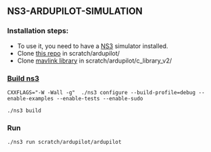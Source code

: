 ## NS3-ARDUPILOT-SIMULATION


### Installation steps:
- To use it, you need to have a [NS3](https://www.nsnam.org/) simulator installed.
- Clone [this repo](https://github.com/furkan-guvenc/ns3-ardupilot-simulation) in scratch/ardupilot/
- Clone [mavlink library](https://github.com/mavlink/c_library_v2) in scratch/ardupilot/c_library_v2/

### [Build ns3](https://www.nsnam.org/docs/release/3.36/tutorial/html/getting-started.html)
```shell
CXXFLAGS="-W -Wall -g"  ./ns3 configure --build-profile=debug --enable-examples --enable-tests --enable-sudo 
```
```shell
./ns3 build
```

### Run
```shell
./ns3 run scratch/ardupilot/ardupilot
```